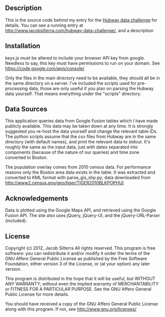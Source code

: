## Description

This is the source code behind my entry for the [Hubway data challenge](http://hubwaydatachallenge.org) for details. You can see a running entry at http://www.jacobsilterra.com/hubway-data-challenge/,
and a description 

## Installation

keys.js must be altered to include your browser API key from google. Needless to say, this key must have permissions to run on your domain. See https://code.google.com/apis/console/

Only the files in the main directory need to be available, they should all 
be in the same directory on a server. I've included the scripts used for pre-processing data, 
those are only useful if you plan on parsing the Hubway data yourself. That means everything under the "scripts" directory.

## Data Sources

This application queries data from Google Fusion tables which I have made publicly available. This data may be taken down at any time. It is strongly suggested you re-host the data yourself and change the relevant table IDs. The python scripts assume that the csv files from Hubway are in the same directory (with default names), and print the relevant data to stdout. It's roughly the same as the input data, just with dates separated into components (because of the nature of our queries) and time zone converted to Boston. 

The population overlay comes from 2010 census data. For performance reasons only the Boston area data exists in the table. It was extracted and converted to KML format with parse_gis_shp.py; data downloaded from http://www2.census.gov/geo/tiger/TIGER2010BLKPOPHU/. 

## Acknowledgements

Data is plotted using the Google Maps API, and retrieved using the Google Fusion API. The site also uses jQuery, jQuery-UI, and the jQuery-URL-Parser (included). 

## License

Copyright (c) 2012, Jacob Silterra
All rights reserved.
This program is free software: you can redistribute it and/or modify
it under the terms of the GNU Affero General Public License as published by
the Free Software Foundation, either version 3 of the License, or
(at your option) any later version.

This program is distributed in the hope that it will be useful,
but WITHOUT ANY WARRANTY; without even the implied warranty of
MERCHANTABILITY or FITNESS FOR A PARTICULAR PURPOSE.  See the
GNU Affero General Public License for more details.

You should have received a copy of the GNU Affero General Public License
along with this program.  If not, see <http://www.gnu.org/licenses/>



